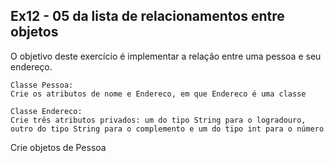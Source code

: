 ## Ex12 - 05 da lista de relacionamentos entre objetos

O objetivo deste exercício é implementar a relação entre uma pessoa e seu endereço.

    Classe Pessoa:
    Crie os atributos de nome e Endereco, em que Endereco é uma classe

    Classe Endereco:
    Crie três atributos privados: um do tipo String para o logradouro, outro do tipo String para o complemento e um do tipo int para o número

Crie objetos de Pessoa
